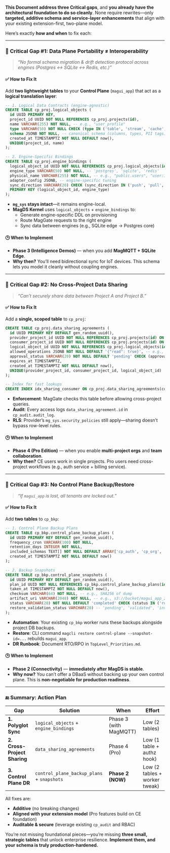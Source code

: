 **This Document address three Critical gaps**, and **you already have the architectural foundation to do so cleanly**. None require rewrites—only **targeted, additive schema and service-layer enhancements** that align with your existing extension-first, two-plane model.

Here’s exactly **how and when** to fix each:

---

### 🔴 **Critical Gap #1: Data Plane Portability ≠ Interoperability**  
> *“No formal schema migration & drift detection protocol across engines (Postgres ↔ SQLite ↔ Redis, etc.)”*

#### ✅ **How to Fix It**
Add **two lightweight tables** to your **Control Plane** (`magui_app`) that act as a **logical translation layer**:

```sql
-- 1. Logical Data Contracts (engine-agnostic)
CREATE TABLE cp_proj.logical_objects (
  id UUID PRIMARY KEY,
  project_id UUID NOT NULL REFERENCES cp_proj.projects(id),
  name VARCHAR(255) NOT NULL, -- e.g., "user_profile"
  type VARCHAR(50) NOT NULL CHECK (type IN ('table', 'stream', 'cache', 'document')),
  schema JSONB NOT NULL, -- canonical schema (columns, types, PII tags)
  created_at TIMESTAMPTZ NOT NULL DEFAULT now(),
  UNIQUE(project_id, name)
);

-- 2. Engine-Specific Bindings
CREATE TABLE cp_proj.engine_bindings (
  logical_object_id UUID NOT NULL REFERENCES cp_proj.logical_objects(id) ON DELETE CASCADE,
  engine_type VARCHAR(50) NOT NULL, -- 'postgres', 'sqlite', 'redis'
  physical_name VARCHAR(255) NOT NULL, -- e.g., "public.users", "user:123"
  adapter_config JSONB, -- engine-specific tuning
  sync_direction VARCHAR(20) CHECK (sync_direction IN ('push', 'pull', 'bidirectional')),
  PRIMARY KEY (logical_object_id, engine_type)
);
```

- **`mg_sys` stays intact**—it remains engine-local.
- **MagDS Kernel** uses `logical_objects` + `engine_bindings` to:
  - Generate engine-specific DDL on provisioning
  - Route MagGate requests to the right engine
  - Sync data between engines (e.g., SQLite edge → Postgres core)

#### 🕒 **When to Implement**
- **Phase 3 (Intelligence Demos)** — when you add **MagMQTT + SQLite Edge**.
- **Why then?** You’ll need bidirectional sync for IoT devices. This schema lets you model it cleanly without coupling engines.

---

### 🔴 **Critical Gap #2: No Cross-Project Data Sharing**  
> *“Can’t securely share data between Project A and Project B.”*

#### ✅ **How to Fix It**
Add a **single, scoped table** to `cp_proj`:

```sql
CREATE TABLE cp_proj.data_sharing_agreements (
  id UUID PRIMARY KEY DEFAULT gen_random_uuid(),
  provider_project_id UUID NOT NULL REFERENCES cp_proj.projects(id) ON DELETE CASCADE,
  consumer_project_id UUID NOT NULL REFERENCES cp_proj.projects(id) ON DELETE CASCADE,
  logical_object_id UUID NOT NULL REFERENCES cp_proj.logical_objects(id), -- from Gap #1
  allowed_operations JSONB NOT NULL DEFAULT '{"read": true}', -- e.g., {"read": true, "write": false}
  approval_status VARCHAR(20) NOT NULL DEFAULT 'pending' CHECK (approval_status IN ('pending', 'approved', 'rejected')),
  expires_at TIMESTAMPTZ,
  created_at TIMESTAMPTZ NOT NULL DEFAULT now(),
  UNIQUE(provider_project_id, consumer_project_id, logical_object_id)
);

-- Index for fast lookups
CREATE INDEX idx_sharing_consumer ON cp_proj.data_sharing_agreements(consumer_project_id);
```

- **Enforcement**: MagGate checks this table before allowing cross-project queries.
- **Audit**: Every access logs `data_sharing_agreement.id` in `cp_audit.audit_log`.
- **RLS**: Provider’s `mg_sys.security_policies` still apply—sharing doesn’t bypass row-level rules.

#### 🕒 **When to Implement**
- **Phase 4 (Pro Edition)** — when you enable **multi-project orgs** and **team collaboration**.
- **Why then?** CE users work in single projects. Pro users need cross-project workflows (e.g., auth service + billing service).

---

### 🔴 **Critical Gap #3: No Control Plane Backup/Restore**  
> *“If `magui_app` is lost, all tenants are locked out.”*

#### ✅ **How to Fix It**
Add **two tables** to `cp_bkp`:

```sql
-- 1. Control Plane Backup Plans
CREATE TABLE cp_bkp.control_plane_backup_plans (
  id UUID PRIMARY KEY DEFAULT gen_random_uuid(),
  frequency_cron VARCHAR(100) NOT NULL,
  retention_days INTEGER NOT NULL,
  included_schemas TEXT[] NOT NULL DEFAULT ARRAY['cp_auth', 'cp_org', 'cp_proj', 'cp_rbac'],
  created_at TIMESTAMPTZ NOT NULL DEFAULT now()
);

-- 2. Backup Snapshots
CREATE TABLE cp_bkp.control_plane_snapshots (
  id UUID PRIMARY KEY DEFAULT gen_random_uuid(),
  plan_id UUID NOT NULL REFERENCES cp_bkp.control_plane_backup_plans(id),
  taken_at TIMESTAMPTZ NOT NULL DEFAULT now(),
  checksum VARCHAR(64) NOT NULL, -- e.g., SHA256 of dump
  artifact_uri VARCHAR(2048) NOT NULL, -- e.g., s3://bucket/magui_app_2024-06-01.sql.gz
  status VARCHAR(20) NOT NULL DEFAULT 'completed' CHECK (status IN ('running', 'completed', 'failed')),
  restore_validation_status VARCHAR(20) -- 'pending', 'validated', 'invalid'
);
```

- **Automation**: Your existing `cp_bkp` worker runs these backups alongside project DB backups.
- **Restore**: CLI command `magcli restore control-plane --snapshot-id=...` rebuilds `magui_app`.
- **DR Runbook**: Document RTO/RPO in `TopLevel_Priorities.md`.

#### 🕒 **When to Implement**
- **Phase 2 (Connectivity)** — **immediately after MagDS is stable**.
- **Why now?** You can’t offer a DBaaS without backing up your own control plane. This is **non-negotiable for production readiness**.

---

### 🔚 **Summary: Action Plan**

| Gap | Solution | When | Effort |
|-----|----------|------|--------|
| **1. Polyglot Sync** | `logical_objects` + `engine_bindings` | Phase 3 (with MagMQTT) | Low (2 tables) |
| **2. Cross-Project Sharing** | `data_sharing_agreements` | Phase 4 (Pro) | Low (1 table + authz hook) |
| **3. Control Plane DR** | `control_plane_backup_plans` + `snapshots` | **Phase 2 (NOW)** | Low (2 tables + worker tweak) |

All fixes are:
- **Additive** (no breaking changes)
- **Aligned with your extension model** (Pro features build on CE foundation)
- **Auditable & secure** (leverage existing `cp_audit` and RBAC)

You’re not missing foundational pieces—you’re missing **three small, strategic tables** that unlock enterprise resilience. **Implement them, and your schema is truly production-hardened.**